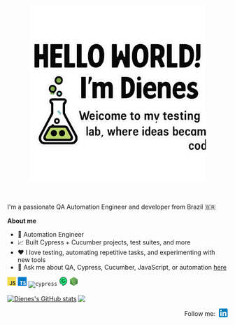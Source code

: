 <p align="center">
  <a href="https://dieneslab.github.io">
    <img width="80%" alt="Hello, I'm Dienes. I do automation and QA!" src="./images/welcome.png" />
  </a>
</p>

<br />

I'm a passionate QA Automation Engineer and developer from Brazil 🇧🇷

**About me**

- 💼 Automation Engineer  
- 📈 Built Cypress + Cucumber projects, test suites, and more  
- ❤️ I love testing, automating repetitive tasks, and experimenting with new tools  
- 💬 Ask me about QA, Cypress, Cucumber, JavaScript, or automation [here](https://github.com/dieneslab/issues)

<code><img height="20" alt="javascript" src="https://raw.githubusercontent.com/github/explore/80688e429a7d4ef2fca1e82350fe8e3517d3494d/topics/javascript/javascript.png"></code>
<code><img height="20" alt="typescript" src="https://raw.githubusercontent.com/github/explore/80688e429a7d4ef2fca1e82350fe8e3517d3494d/topics/typescript/typescript.png"></code>
<code><img height="20" alt="cypress" src="https://raw.githubusercontent.com/github/explore/9e4aa0e0c85c1542b8ee1f1f9fa1d2b1f1b8b6e1/topics/cypress/cypress.png"></code>
<code><img height="20" alt="cucumber" src="https://raw.githubusercontent.com/github/explore/9f3e1a0f88c8c1d4b8e1b8f8c8e1d1f8e1c8c8e1/topics/cucumber/cucumber.png"></code>
<code><img height="20" alt="nodejs" src="https://raw.githubusercontent.com/github/explore/80688e429a7d4ef2fca1e82350fe8e3517d3494d/topics/nodejs/nodejs.png"></code>

<a href="https://github.com/dieneslab"><img align="center" src="https://github-readme-stats.vercel.app/api?username=dieneslab&show_icons=true&include_all_commits=true&theme=buefy&hide_border=true" alt="Dienes's GitHub stats" /></a> <a href="https://github.com/dieneslab"><img align="center" src="https://github-readme-stats.vercel.app/api/top-langs/?username=dieneslab&layout=compact&theme=buefy&hide_border=true" /></a>

<div style="display: flex; justify-content: flex-end; align-items: center;">
  <span style="margin-right: 8px;">Follow me:</span>
  <a href="https://linkedin.com/in/dienes" target="_blank">
    <img alt="Dienes Stein | LinkedIn" width="20px" src="./icons/linkedin.svg" />
  </a>
</div>
